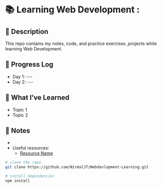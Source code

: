 # 📚 Learning Web Development :

## 📌 Description
This repo contains my notes, code, and practice exercises ,projects while learning Web Development.

## 📅 Progress Log
- Day 1: ---
- Day 2: ---

## 🧠 What I’ve Learned
- Topic 1
- Topic 2

## 📝 Notes
- 
- Useful resources:
  - [Resource Name](https://link.com)
```bash
# clone the repo
git clone https://github.com/NirmalJT/Webdevlopment-Learning.git

# install dependencies
npm install
